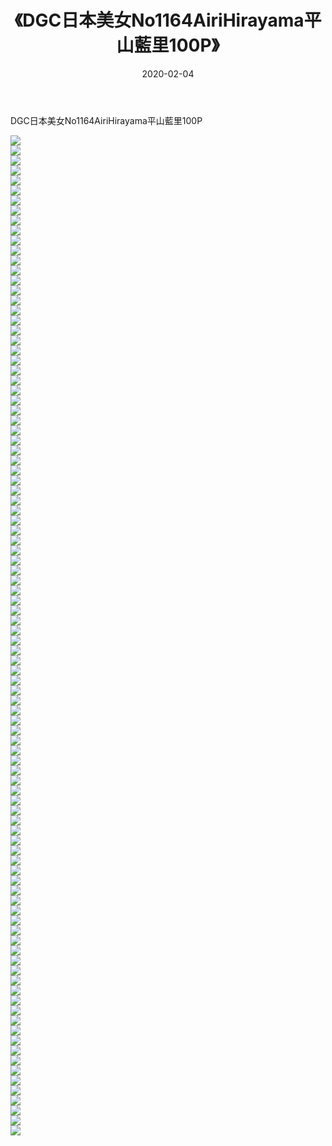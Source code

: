 ﻿---
layout: post
title:  《DGC日本美女No1164AiriHirayama平山藍里100P》
date:   2020-02-04
img: http://pic.660000.xyz/1:/性感/2020/DGC日本美女No1164AiriHirayama平山藍里100P/000.jpg
categories: [美女, 清纯, 唯美]
---

DGC日本美女No1164AiriHirayama平山藍里100P

  ![](http://pic.660000.xyz/1:/性感/2020/DGC日本美女No1164AiriHirayama平山藍里100P/001.jpg) <br> ![](http://pic.660000.xyz/1:/性感/2020/DGC日本美女No1164AiriHirayama平山藍里100P/002.jpg) <br> ![](http://pic.660000.xyz/1:/性感/2020/DGC日本美女No1164AiriHirayama平山藍里100P/003.jpg) <br> ![](http://pic.660000.xyz/1:/性感/2020/DGC日本美女No1164AiriHirayama平山藍里100P/004.jpg) <br> ![](http://pic.660000.xyz/1:/性感/2020/DGC日本美女No1164AiriHirayama平山藍里100P/005.jpg) <br> ![](http://pic.660000.xyz/1:/性感/2020/DGC日本美女No1164AiriHirayama平山藍里100P/006.jpg) <br> ![](http://pic.660000.xyz/1:/性感/2020/DGC日本美女No1164AiriHirayama平山藍里100P/007.jpg) <br> ![](http://pic.660000.xyz/1:/性感/2020/DGC日本美女No1164AiriHirayama平山藍里100P/008.jpg) <br> ![](http://pic.660000.xyz/1:/性感/2020/DGC日本美女No1164AiriHirayama平山藍里100P/009.jpg) <br> ![](http://pic.660000.xyz/1:/性感/2020/DGC日本美女No1164AiriHirayama平山藍里100P/010.jpg) <br> ![](http://pic.660000.xyz/1:/性感/2020/DGC日本美女No1164AiriHirayama平山藍里100P/011.jpg) <br> ![](http://pic.660000.xyz/1:/性感/2020/DGC日本美女No1164AiriHirayama平山藍里100P/012.jpg) <br> ![](http://pic.660000.xyz/1:/性感/2020/DGC日本美女No1164AiriHirayama平山藍里100P/013.jpg) <br> ![](http://pic.660000.xyz/1:/性感/2020/DGC日本美女No1164AiriHirayama平山藍里100P/014.jpg) <br> ![](http://pic.660000.xyz/1:/性感/2020/DGC日本美女No1164AiriHirayama平山藍里100P/015.jpg) <br> ![](http://pic.660000.xyz/1:/性感/2020/DGC日本美女No1164AiriHirayama平山藍里100P/016.jpg) <br> ![](http://pic.660000.xyz/1:/性感/2020/DGC日本美女No1164AiriHirayama平山藍里100P/017.jpg) <br> ![](http://pic.660000.xyz/1:/性感/2020/DGC日本美女No1164AiriHirayama平山藍里100P/018.jpg) <br> ![](http://pic.660000.xyz/1:/性感/2020/DGC日本美女No1164AiriHirayama平山藍里100P/019.jpg) <br> ![](http://pic.660000.xyz/1:/性感/2020/DGC日本美女No1164AiriHirayama平山藍里100P/020.jpg) <br> ![](http://pic.660000.xyz/1:/性感/2020/DGC日本美女No1164AiriHirayama平山藍里100P/021.jpg) <br> ![](http://pic.660000.xyz/1:/性感/2020/DGC日本美女No1164AiriHirayama平山藍里100P/022.jpg) <br> ![](http://pic.660000.xyz/1:/性感/2020/DGC日本美女No1164AiriHirayama平山藍里100P/023.jpg) <br> ![](http://pic.660000.xyz/1:/性感/2020/DGC日本美女No1164AiriHirayama平山藍里100P/024.jpg) <br> ![](http://pic.660000.xyz/1:/性感/2020/DGC日本美女No1164AiriHirayama平山藍里100P/025.jpg) <br> ![](http://pic.660000.xyz/1:/性感/2020/DGC日本美女No1164AiriHirayama平山藍里100P/026.jpg) <br> ![](http://pic.660000.xyz/1:/性感/2020/DGC日本美女No1164AiriHirayama平山藍里100P/027.jpg) <br> ![](http://pic.660000.xyz/1:/性感/2020/DGC日本美女No1164AiriHirayama平山藍里100P/028.jpg) <br> ![](http://pic.660000.xyz/1:/性感/2020/DGC日本美女No1164AiriHirayama平山藍里100P/029.jpg) <br> ![](http://pic.660000.xyz/1:/性感/2020/DGC日本美女No1164AiriHirayama平山藍里100P/030.jpg) <br> ![](http://pic.660000.xyz/1:/性感/2020/DGC日本美女No1164AiriHirayama平山藍里100P/031.jpg) <br> ![](http://pic.660000.xyz/1:/性感/2020/DGC日本美女No1164AiriHirayama平山藍里100P/032.jpg) <br> ![](http://pic.660000.xyz/1:/性感/2020/DGC日本美女No1164AiriHirayama平山藍里100P/033.jpg) <br> ![](http://pic.660000.xyz/1:/性感/2020/DGC日本美女No1164AiriHirayama平山藍里100P/034.jpg) <br> ![](http://pic.660000.xyz/1:/性感/2020/DGC日本美女No1164AiriHirayama平山藍里100P/035.jpg) <br> ![](http://pic.660000.xyz/1:/性感/2020/DGC日本美女No1164AiriHirayama平山藍里100P/036.jpg) <br> ![](http://pic.660000.xyz/1:/性感/2020/DGC日本美女No1164AiriHirayama平山藍里100P/037.jpg) <br> ![](http://pic.660000.xyz/1:/性感/2020/DGC日本美女No1164AiriHirayama平山藍里100P/038.jpg) <br> ![](http://pic.660000.xyz/1:/性感/2020/DGC日本美女No1164AiriHirayama平山藍里100P/039.jpg) <br> ![](http://pic.660000.xyz/1:/性感/2020/DGC日本美女No1164AiriHirayama平山藍里100P/040.jpg) <br> ![](http://pic.660000.xyz/1:/性感/2020/DGC日本美女No1164AiriHirayama平山藍里100P/041.jpg) <br> ![](http://pic.660000.xyz/1:/性感/2020/DGC日本美女No1164AiriHirayama平山藍里100P/042.jpg) <br> ![](http://pic.660000.xyz/1:/性感/2020/DGC日本美女No1164AiriHirayama平山藍里100P/043.jpg) <br> ![](http://pic.660000.xyz/1:/性感/2020/DGC日本美女No1164AiriHirayama平山藍里100P/044.jpg) <br> ![](http://pic.660000.xyz/1:/性感/2020/DGC日本美女No1164AiriHirayama平山藍里100P/045.jpg) <br> ![](http://pic.660000.xyz/1:/性感/2020/DGC日本美女No1164AiriHirayama平山藍里100P/046.jpg) <br> ![](http://pic.660000.xyz/1:/性感/2020/DGC日本美女No1164AiriHirayama平山藍里100P/047.jpg) <br> ![](http://pic.660000.xyz/1:/性感/2020/DGC日本美女No1164AiriHirayama平山藍里100P/048.jpg) <br> ![](http://pic.660000.xyz/1:/性感/2020/DGC日本美女No1164AiriHirayama平山藍里100P/049.jpg) <br> ![](http://pic.660000.xyz/1:/性感/2020/DGC日本美女No1164AiriHirayama平山藍里100P/050.jpg) <br> ![](http://pic.660000.xyz/1:/性感/2020/DGC日本美女No1164AiriHirayama平山藍里100P/051.jpg) <br> ![](http://pic.660000.xyz/1:/性感/2020/DGC日本美女No1164AiriHirayama平山藍里100P/052.jpg) <br> ![](http://pic.660000.xyz/1:/性感/2020/DGC日本美女No1164AiriHirayama平山藍里100P/053.jpg) <br> ![](http://pic.660000.xyz/1:/性感/2020/DGC日本美女No1164AiriHirayama平山藍里100P/054.jpg) <br> ![](http://pic.660000.xyz/1:/性感/2020/DGC日本美女No1164AiriHirayama平山藍里100P/055.jpg) <br> ![](http://pic.660000.xyz/1:/性感/2020/DGC日本美女No1164AiriHirayama平山藍里100P/056.jpg) <br> ![](http://pic.660000.xyz/1:/性感/2020/DGC日本美女No1164AiriHirayama平山藍里100P/057.jpg) <br> ![](http://pic.660000.xyz/1:/性感/2020/DGC日本美女No1164AiriHirayama平山藍里100P/058.jpg) <br> ![](http://pic.660000.xyz/1:/性感/2020/DGC日本美女No1164AiriHirayama平山藍里100P/059.jpg) <br> ![](http://pic.660000.xyz/1:/性感/2020/DGC日本美女No1164AiriHirayama平山藍里100P/060.jpg) <br> ![](http://pic.660000.xyz/1:/性感/2020/DGC日本美女No1164AiriHirayama平山藍里100P/061.jpg) <br> ![](http://pic.660000.xyz/1:/性感/2020/DGC日本美女No1164AiriHirayama平山藍里100P/062.jpg) <br> ![](http://pic.660000.xyz/1:/性感/2020/DGC日本美女No1164AiriHirayama平山藍里100P/063.jpg) <br> ![](http://pic.660000.xyz/1:/性感/2020/DGC日本美女No1164AiriHirayama平山藍里100P/064.jpg) <br> ![](http://pic.660000.xyz/1:/性感/2020/DGC日本美女No1164AiriHirayama平山藍里100P/065.jpg) <br> ![](http://pic.660000.xyz/1:/性感/2020/DGC日本美女No1164AiriHirayama平山藍里100P/066.jpg) <br> ![](http://pic.660000.xyz/1:/性感/2020/DGC日本美女No1164AiriHirayama平山藍里100P/067.jpg) <br> ![](http://pic.660000.xyz/1:/性感/2020/DGC日本美女No1164AiriHirayama平山藍里100P/068.jpg) <br> ![](http://pic.660000.xyz/1:/性感/2020/DGC日本美女No1164AiriHirayama平山藍里100P/069.jpg) <br> ![](http://pic.660000.xyz/1:/性感/2020/DGC日本美女No1164AiriHirayama平山藍里100P/070.jpg) <br> ![](http://pic.660000.xyz/1:/性感/2020/DGC日本美女No1164AiriHirayama平山藍里100P/071.jpg) <br> ![](http://pic.660000.xyz/1:/性感/2020/DGC日本美女No1164AiriHirayama平山藍里100P/072.jpg) <br> ![](http://pic.660000.xyz/1:/性感/2020/DGC日本美女No1164AiriHirayama平山藍里100P/073.jpg) <br> ![](http://pic.660000.xyz/1:/性感/2020/DGC日本美女No1164AiriHirayama平山藍里100P/074.jpg) <br> ![](http://pic.660000.xyz/1:/性感/2020/DGC日本美女No1164AiriHirayama平山藍里100P/075.jpg) <br> ![](http://pic.660000.xyz/1:/性感/2020/DGC日本美女No1164AiriHirayama平山藍里100P/076.jpg) <br> ![](http://pic.660000.xyz/1:/性感/2020/DGC日本美女No1164AiriHirayama平山藍里100P/077.jpg) <br> ![](http://pic.660000.xyz/1:/性感/2020/DGC日本美女No1164AiriHirayama平山藍里100P/078.jpg) <br> ![](http://pic.660000.xyz/1:/性感/2020/DGC日本美女No1164AiriHirayama平山藍里100P/079.jpg) <br> ![](http://pic.660000.xyz/1:/性感/2020/DGC日本美女No1164AiriHirayama平山藍里100P/080.jpg) <br> ![](http://pic.660000.xyz/1:/性感/2020/DGC日本美女No1164AiriHirayama平山藍里100P/081.jpg) <br> ![](http://pic.660000.xyz/1:/性感/2020/DGC日本美女No1164AiriHirayama平山藍里100P/082.jpg) <br> ![](http://pic.660000.xyz/1:/性感/2020/DGC日本美女No1164AiriHirayama平山藍里100P/083.jpg) <br> ![](http://pic.660000.xyz/1:/性感/2020/DGC日本美女No1164AiriHirayama平山藍里100P/084.jpg) <br> ![](http://pic.660000.xyz/1:/性感/2020/DGC日本美女No1164AiriHirayama平山藍里100P/085.jpg) <br> ![](http://pic.660000.xyz/1:/性感/2020/DGC日本美女No1164AiriHirayama平山藍里100P/086.jpg) <br> ![](http://pic.660000.xyz/1:/性感/2020/DGC日本美女No1164AiriHirayama平山藍里100P/087.jpg) <br> ![](http://pic.660000.xyz/1:/性感/2020/DGC日本美女No1164AiriHirayama平山藍里100P/088.jpg) <br> ![](http://pic.660000.xyz/1:/性感/2020/DGC日本美女No1164AiriHirayama平山藍里100P/089.jpg) <br> ![](http://pic.660000.xyz/1:/性感/2020/DGC日本美女No1164AiriHirayama平山藍里100P/090.jpg) <br> ![](http://pic.660000.xyz/1:/性感/2020/DGC日本美女No1164AiriHirayama平山藍里100P/091.jpg) <br> ![](http://pic.660000.xyz/1:/性感/2020/DGC日本美女No1164AiriHirayama平山藍里100P/092.jpg) <br> ![](http://pic.660000.xyz/1:/性感/2020/DGC日本美女No1164AiriHirayama平山藍里100P/093.jpg) <br> ![](http://pic.660000.xyz/1:/性感/2020/DGC日本美女No1164AiriHirayama平山藍里100P/094.jpg) <br> ![](http://pic.660000.xyz/1:/性感/2020/DGC日本美女No1164AiriHirayama平山藍里100P/095.jpg) <br> ![](http://pic.660000.xyz/1:/性感/2020/DGC日本美女No1164AiriHirayama平山藍里100P/096.jpg) <br> ![](http://pic.660000.xyz/1:/性感/2020/DGC日本美女No1164AiriHirayama平山藍里100P/097.jpg) <br> ![](http://pic.660000.xyz/1:/性感/2020/DGC日本美女No1164AiriHirayama平山藍里100P/098.jpg) <br> ![](http://pic.660000.xyz/1:/性感/2020/DGC日本美女No1164AiriHirayama平山藍里100P/099.jpg) <br> ![](http://pic.660000.xyz/1:/性感/2020/DGC日本美女No1164AiriHirayama平山藍里100P/100.jpg) <br>